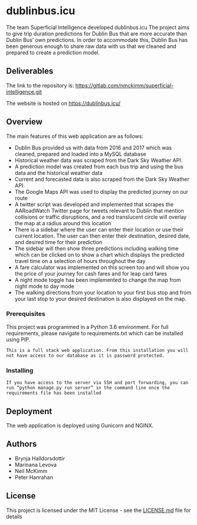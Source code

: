 # dublinbus.icu

The team Superficial Intelligence developed dublinbus.icu
The project aims to give trip duration predictions for Dublin Bus that are more accurate than Dublin Bus’ own predictions. In order to accommodate this, Dublin Bus has been generous enough to share raw data with us that we cleaned and prepared to create a prediction model. 

## Deliverables

The link to the repository is: https://gitlab.com/nmckimm/superficial-intelligence.git

The website is hosted on https://dublinbus.icu/


## Overview

The main features of this web application are as follows:

* Dublin Bus provided us with data from 2016 and 2017 which was cleaned, prepared and loaded into a MySQL database
* Historical weather data was scraped from the Dark Sky Weather API. 
* A prediction model was created from each bus trip and using the bus data and the historical weather data
* Current and forecasted data is also scraped from the Dark Sky Weather API.
* The Google Maps API was used to display the predicted journey on our route
* A twitter script was developed and implemented that scrapes the AARoadWatch Twitter page for tweets relevant to Dublin that mention collisions or traffic disruptions, and a red translucent circle will overlay the map at a radius around this location
* There is a sidebar where the user can enter their location or use their current location. The user can then enter their destination, desired date, and desired time for their prediction
* The sidebar will then show three predictions including walking time which can be clicked on to show a chart which displays the predicted travel time on a selection of hours throughout the day
* A fare calculator was implemented on this screen too and will show you the price of your journey for cash fares and for leap card fares
* A night mode toggle has been implemented to change the map from night mode to day mode
* The walking directions from your location to your first bus stop and from your last stop to your desired destination is also displayed on the map.




### Prerequisites

This project was programmed in a Python 3.6 environment. For full requirements, please navigate to requirements.txt which can be installed using PIP.

```
This is a full stack web application. From this installation you will not have access to our database as it is password protected. 

```

### Installing

```
If you have access to the server via SSH and port forwarding, you can run “python manage.py run server” in the command line once the requirements file has been installed
```


## Deployment

The web application is deployed using Gunicorn and NGINX.



## Authors

* Brynja Halldorsdottir
* Marinana Levova
* Neil McKimm
* Peter Hanrahan



## License

This project is licensed under the MIT License - see the [LICENSE.md](LICENSE.md) file for details

